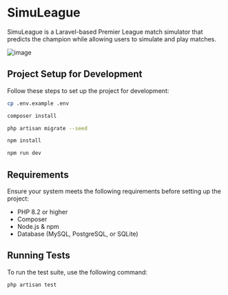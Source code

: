 # SimuLeague

SimuLeague is a Laravel-based Premier League match simulator that predicts the champion while allowing users to simulate and play matches.

![image](https://github.com/user-attachments/assets/cd30cada-1f45-4bb0-a64c-15916f1ca947)

## Project Setup for Development

Follow these steps to set up the project for development:

```bash
cp .env.example .env

composer install

php artisan migrate --seed

npm install

npm run dev
```

## Requirements

Ensure your system meets the following requirements before setting up the project:

- PHP 8.2 or higher
- Composer
- Node.js & npm
- Database (MySQL, PostgreSQL, or SQLite)

## Running Tests

To run the test suite, use the following command:

```bash
php artisan test
```
